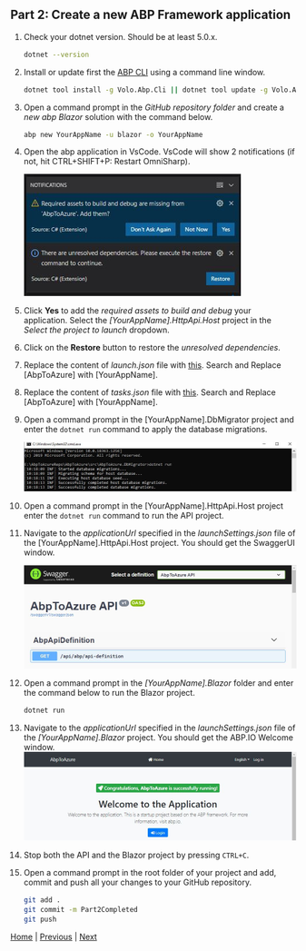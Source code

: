 ## Part 2: Create a new ABP Framework application

1. Check your dotnet version. Should be at least 5.0.x.

   ````bash
   dotnet --version
   ````

2. Install or update first the [ABP CLI](https://docs.abp.io/en/abp/latest/CLI) using a command line window.

   ```bash
   dotnet tool install -g Volo.Abp.Cli || dotnet tool update -g Volo.Abp.Cli
   ```

3. Open a command prompt in the *GitHub repository folder* and create a *new abp Blazor* solution with the command below.

   ```bash
   abp new YourAppName -u blazor -o YourAppName
   ```

4. Open the abp application in VsCode. VsCode will show 2 notifications (if not, hit CTRL+SHIFT+P: Restart OmniSharp).

   ![Unresolved dependencies and Required assets](Tutorial/../Images/UnResolvedDependenciesAndRequiredAssets.jpg)

5. Click **Yes** to add the *required assets to build and debug* your application. Select the *[YourAppName].HttpApi.Host* project in the *Select the project to launch* dropdown.

6. Click on the **Restore** button to restore the *unresolved dependencies*.

7. Replace the content of *launch.json* file with [this](https://github.com/bartvanhoey/AbpToAzureRepo/blob/gh-pages/AbpToAzure/.vscode/launch.json). Search and Replace [AbpToAzure] with [YourAppName].

8. Replace the content of *tasks.json* file with [this](https://github.com/bartvanhoey/AbpToAzureRepo/blob/gh-pages/AbpToAzure/.vscode/tasks.json). Search and Replace [AbpToAzure] with [YourAppName].

9. Open a command prompt in the [YourAppName].DbMigrator project and enter the `dotnet run` command to apply the database migrations.

    ![Run DbMigrator project](Tutorial/../Images/DotNetRunDbMigratorProject.jpg)

10. Open a command prompt in the [YourAppName].HttpApi.Host project enter the `dotnet run` command to run the API project.

11. Navigate to the *applicationUrl* specified in the *launchSettings.json* file of the [YourAppName].HttpApi.Host project. You should get the SwaggerUI window.

    ![SwaggerUI window](Tutorial/../Images/SwaggerUI.jpg)

12. Open a command prompt in the *[YourAppName].Blazor* folder and enter the command below to run the Blazor project.
  
    ```bash
    dotnet run
    ```

13. Navigate to the *applicationUrl* specified in the *launchSettings.json* file of the *[YourAppName].Blazor* project. You should get the ABP.IO Welcome window.
    ![Abp Welcome window](Tutorial/../Images/AbpIoWelcomeWindow.jpg)

14. Stop both the API and the Blazor project by pressing `CTRL+C`.

15. Open a command prompt in the root folder of your project and add, commit and push all your changes to your GitHub repository.

    ```bash
    git add .
    git commit -m Part2Completed
    git push
    ```

[Home](./../../README.md) | [Previous](Tutorial/../../Part1/Part1.md) | [Next](Tutorial/../../Part3/Part3.md)
